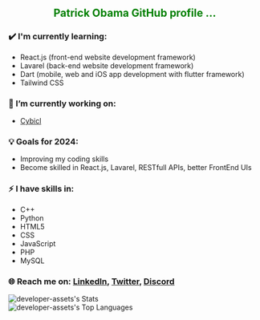 <h2 style="text-align: center; color: green;" >Patrick Obama GitHub profile ...</h2>

### ✔️ I'm currently learning:
- React.js (front-end website development framework)
- Lavarel (back-end website development framework)
- Dart (mobile, web and iOS app development with flutter framework)
- Tailwind CSS

### 🔭 I’m currently working on:
- [Cybicl](https://cybicl.ch)

### 💡 Goals for 2024:
- Improving my coding skills 
- Become skilled in  React.js, Lavarel, RESTfull APIs, better FrontEnd UIs

### ⚡ I have skills in:
- C++
- Python
- HTML5
- CSS
- JavaScript
- PHP
- MySQL

### 🌐 Reach me on: [LinkedIn](https://www.linkedin.com/in/patrick-obama-69877b283/), [Twitter](https://twitter.com/cybicl), [Discord](https://discord.gg/8TNPnNPX)

![developer-assets's Stats](https://github-readme-stats.vercel.app/api?username=developer-assets&theme=tokyonight&show_icons=true&hide_border=true&count_private=true)<br>
![developer-assets's Top Languages](https://github-readme-stats.vercel.app/api/top-langs/?username=developer-assets&theme=tokyonight&show_icons=true&hide_border=true&layout=compact)
